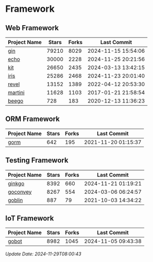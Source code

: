 # Framework

## Web Framework
| Project Name | Stars | Forks | Last Commit |
| ------------ | ----- | ----- | ----------- |
| [gin](https://github.com/gin-gonic/gin) | 79210 | 8029 | 2024-11-15 15:54:06 |
| [echo](https://github.com/labstack/echo) | 30000 | 2228 | 2024-11-25 20:21:56 |
| [kit](https://github.com/go-kit/kit) | 26650 | 2435 | 2024-03-13 13:42:15 |
| [iris](https://github.com/kataras/iris) | 25286 | 2468 | 2024-11-23 20:01:40 |
| [revel](https://github.com/revel/revel) | 13152 | 1389 | 2022-04-12 20:53:30 |
| [martini](https://github.com/go-martini/martini) | 11628 | 1103 | 2017-01-21 21:58:54 |
| [beego](https://github.com/astaxie/beego) | 728 | 183 | 2020-12-13 11:36:23 |

## ORM Framework
| Project Name | Stars | Forks | Last Commit |
| ------------ | ----- | ----- | ----------- |
| [gorm](https://github.com/jinzhu/gorm) | 642 | 195 | 2021-11-20 01:15:37 |

## Testing Framework
| Project Name | Stars | Forks | Last Commit |
| ------------ | ----- | ----- | ----------- |
| [ginkgo](https://github.com/onsi/ginkgo) | 8392 | 660 | 2024-11-21 01:19:21 |
| [goconvey](https://github.com/smartystreets/goconvey) | 8267 | 554 | 2024-03-06 06:24:57 |
| [goblin](https://github.com/franela/goblin) | 887 | 79 | 2021-10-03 14:34:22 |

## IoT Framework
| Project Name | Stars | Forks | Last Commit |
| ------------ | ----- | ----- | ----------- |
| [gobot](https://github.com/hybridgroup/gobot) | 8982 | 1045 | 2024-11-05 09:43:38 |

*Update Date: 2024-11-29T08:00:43*